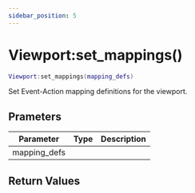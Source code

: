```yaml
---
sidebar_position: 5
---
```


# Viewport:set_mappings()
```lua
Viewport:set_mappings(mapping_defs)
```
Set Event-Action mapping definitions for the viewport.


## Prameters
|Parameter|Type|Description|
|-|-|-|
|mapping_defs|||


## Return Values
